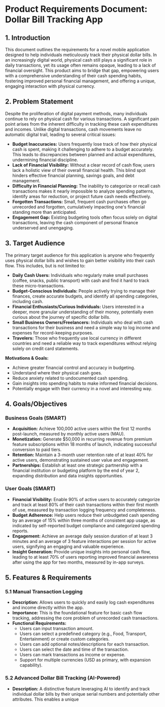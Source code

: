 # Product Requirements Document: Dollar Bill Tracking App

## 1. Introduction

This document outlines the requirements for a novel mobile application designed to help individuals meticulously track their physical dollar bills. In an increasingly digital world, physical cash still plays a significant role in daily transactions, yet its usage often remains opaque, leading to a lack of financial oversight. This product aims to bridge that gap, empowering users with a comprehensive understanding of their cash spending habits, fostering improved personal financial management, and offering a unique, engaging interaction with physical currency.

## 2. Problem Statement

Despite the proliferation of digital payment methods, many individuals continue to rely on physical cash for various transactions. A significant pain point arises from the inherent difficulty in tracking these cash expenditures and incomes. Unlike digital transactions, cash movements leave no automatic digital trail, leading to several critical issues:

*   **Budget Inaccuracies:** Users frequently lose track of how their physical cash is spent, making it challenging to adhere to a budget accurately. This leads to discrepancies between planned and actual expenditures, undermining financial discipline.
*   **Lack of Financial Visibility:** Without a clear record of cash flow, users lack a holistic view of their overall financial health. This blind spot hinders effective financial planning, savings goals, and debt management.
*   **Difficulty in Financial Planning:** The inability to categorize or recall cash transactions makes it nearly impossible to analyze spending patterns, identify areas for reduction, or project future cash needs effectively.
*   **Forgotten Transactions:** Small, frequent cash purchases often go unrecorded and forgotten, cumulatively impacting one's financial standing more than anticipated.
*   **Engagement Gap:** Existing budgeting tools often focus solely on digital transactions, leaving the cash component of personal finance underserved and unengaging.

## 3. Target Audience

The primary target audience for this application is anyone who frequently uses physical dollar bills and wishes to gain better visibility into their cash flow. This includes, but is not limited to:

*   **Daily Cash Users:** Individuals who regularly make small purchases (coffee, snacks, public transport) with cash and find it hard to track these micro-transactions.
*   **Budget-Conscious Individuals:** People actively trying to manage their finances, create accurate budgets, and identify all spending categories, including cash.
*   **Financial Enthusiasts/Curious Individuals:** Users interested in a deeper, more granular understanding of their money, potentially even curious about the journey of specific dollar bills.
*   **Small Business Owners/Freelancers:** Individuals who deal with cash transactions for their business and need a simple way to log income and expenses for record-keeping purposes.
*   **Travelers:** Those who frequently use local currency in different countries and need a reliable way to track expenditures without relying solely on credit card statements.

**Motivations & Goals:**
*   Achieve greater financial control and accuracy in budgeting.
*   Understand where their physical cash goes.
*   Reduce anxiety related to undocumented cash spending.
*   Gain insights into spending habits to make informed financial decisions.
*   Potentially engage with their currency in a novel and interesting way.

## 4. Goals/Objectives

### Business Goals (SMART)

*   **Acquisition:** Achieve 100,000 active users within the first 12 months post-launch, measured by monthly active users (MAU).
*   **Monetization:** Generate $50,000 in recurring revenue from premium feature subscriptions within 18 months of launch, indicating successful conversion to paid tiers.
*   **Retention:** Maintain a 3-month user retention rate of at least 40% for active users, demonstrating sustained user value and engagement.
*   **Partnerships:** Establish at least one strategic partnership with a financial institution or budgeting platform by the end of year 2, expanding distribution and data insights opportunities.

### User Goals (SMART)

*   **Financial Visibility:** Enable 90% of active users to accurately categorize and track at least 80% of their cash transactions within their first month of use, measured by transaction logging frequency and completeness.
*   **Budget Adherence:** Help users reduce their unbudgeted cash spending by an average of 15% within three months of consistent app usage, as indicated by self-reported budget compliance and categorized spending reports.
*   **Engagement:** Achieve an average daily session duration of at least 3 minutes and an average of 3 feature interactions per session for active users, signifying an engaging and valuable experience.
*   **Insight Generation:** Provide unique insights into personal cash flow, leading to at least 70% of users reporting improved financial awareness after using the app for two months, measured by in-app surveys.

## 5. Features & Requirements

### 5.1 Manual Transaction Logging

*   **Description:** Allows users to quickly and easily log cash expenditures and income directly within the app.
*   **Importance:** This is the foundational feature for basic cash flow tracking, addressing the core problem of unrecorded cash transactions.
*   **Functional Requirements:**
    *   Users can input transaction amount.
    *   Users can select a predefined category (e.g., Food, Transport, Entertainment) or create custom categories.
    *   Users can add optional notes/descriptions for each transaction.
    *   Users can select the date and time of the transaction.
    *   Users can mark transactions as income or expense.
    *   Support for multiple currencies (USD as primary, with expansion capability).

### 5.2 Advanced Dollar Bill Tracking (AI-Powered)

*   **Description:** A distinctive feature leveraging AI to identify and track individual dollar bills by their unique serial numbers and potentially other attributes. This enables a unique 